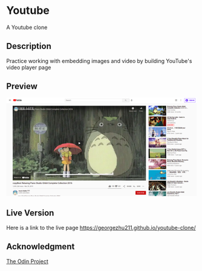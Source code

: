 # Youtube

A Youtube clone

## Description

Practice working with embedding images and video by building YouTube's video player page

## Preview

![preview](preview.png)

## Live Version

Here is a link to the live page
https://georgezhu211.github.io/youtube-clone/

## Acknowledgment

[The Odin Project](https://www.theodinproject.com/)
